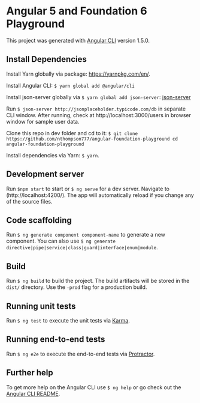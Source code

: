 # Angular 5 and Foundation 6 Playground

This project was generated with [Angular CLI](https://github.com/angular/angular-cli) version 1.5.0.

## Install Dependencies

Install Yarn globally via package: https://yarnpkg.com/en/.

Install Angular CLI:  `$ yarn global add @angular/cli`

Install json-server globally via `$ yarn global add json-server`: [json-server](https://github.com/typicode/json-server)

Run `$ json-server http://jsonplaceholder.typicode.com/db` in separate CLI window. After running, check at http://localhost:3000/users in browser window for sample user data.

Clone this repo in dev folder and cd to it: `$ git clone https://github.com/nthompson777/angular-foundation-playground cd angular-foundation-playground`

Install dependencies via Yarn: `$ yarn`.

## Development server

Run `$npm start` to start or `$ ng serve` for a dev server. Navigate to (http://localhost:4200/). The app will automatically reload if you change any of the source files.

## Code scaffolding

Run `$ ng generate component component-name` to generate a new component. You can also use `$ ng generate directive|pipe|service|class|guard|interface|enum|module`.

## Build

Run `$ ng build` to build the project. The build artifacts will be stored in the `dist/` directory. Use the `-prod` flag for a production build.

## Running unit tests

Run `$ ng test` to execute the unit tests via [Karma](https://karma-runner.github.io).

## Running end-to-end tests

Run `$ ng e2e` to execute the end-to-end tests via [Protractor](http://www.protractortest.org/).

## Further help

To get more help on the Angular CLI use `$ ng help` or go check out the [Angular CLI README](https://github.com/angular/angular-cli/blob/master/README.md).
